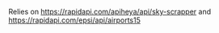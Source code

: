 Relies on https://rapidapi.com/apiheya/api/sky-scrapper and https://rapidapi.com/epsi/api/airports15
